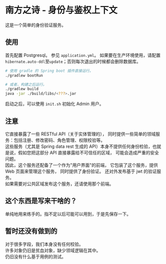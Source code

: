 # 南方之诗 - 身份与鉴权上下文
这是一个简单的身份验证服务。  

## 使用
首先配置 Postgresql。
参见 `application.yml`。
如果要在生产环境使用，请配置 `hibernate.auto-ddl`至`update`；否则每次退出的时候都会删除数据库。
```bash
# 使用 gradle 的 Spring boot 插件直接运行。
./gradlew bootRun

# 或者，构建之后运行。
./gradlew build
java -jar ./build/libs/<???>.jar
```
启动之后，可以使用 `init.sh` 初始化 Admin 用户。

## 注意
它直接暴露了一些 RESTful API（关于实体管理的），
同时提供一些简单的领域服务：包括注册、修改密码、角色管理、权限校验等。  
这些服务（尤其是 Spring data rest 生成的 API）本身不提供任何身份检验，也就是说，假如您把这部分 API 直接暴露给不可信任的区域，
可能会造成严重的安全问题。  
因此，这个服务还配备了一个作为"用户界面"的前端，
它包装了这个服务，提供 Web 页面来管理这个服务，
同时提供了身份验证。
还对外发布基于 jwt 的验证服务。  
如果需要对公共区域发布这个服务，还请使用那个前端。

## 这个东西是写来干啥的？
单纯地用来练手的。指不定以后可能可以用到，于是先保存一下。

## 暂时还没有做到的
对于很多字段，我们本身没有任何校验。  
许多对象仍旧是贫血对象，缺少领域逻辑在其中。  
仍旧没有什么基于用例的测试。
